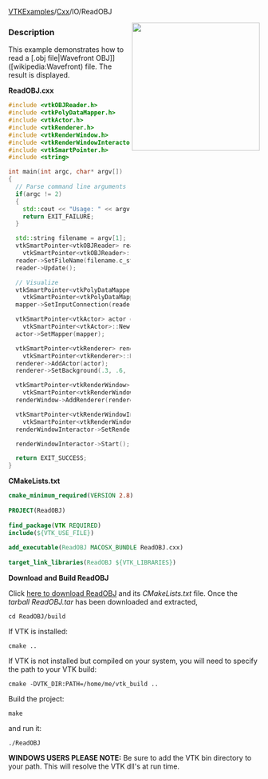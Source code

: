 [VTKExamples](/index/)/[Cxx](/Cxx)/IO/ReadOBJ

<img align="right" src="https://github.com/lorensen/VTKExamples/blob/gh-pages/Testing/Baseline/IO/TestReadOBJ.png?raw=true" width="256" />

### Description
This example demonstrates how to read a [.obj file|Wavefront OBJ]]([wikipedia:Wavefront) file. The result is displayed.

**ReadOBJ.cxx**
```c++
#include <vtkOBJReader.h>
#include <vtkPolyDataMapper.h>
#include <vtkActor.h>
#include <vtkRenderer.h>
#include <vtkRenderWindow.h>
#include <vtkRenderWindowInteractor.h>
#include <vtkSmartPointer.h>
#include <string>

int main(int argc, char* argv[])
{
  // Parse command line arguments
  if(argc != 2)
  {
    std::cout << "Usage: " << argv[0] << " Filename(.obj)" << std::endl;
    return EXIT_FAILURE;
  }

  std::string filename = argv[1];
  vtkSmartPointer<vtkOBJReader> reader =
    vtkSmartPointer<vtkOBJReader>::New();
  reader->SetFileName(filename.c_str());
  reader->Update();

  // Visualize
  vtkSmartPointer<vtkPolyDataMapper> mapper =
    vtkSmartPointer<vtkPolyDataMapper>::New();
  mapper->SetInputConnection(reader->GetOutputPort());

  vtkSmartPointer<vtkActor> actor =
    vtkSmartPointer<vtkActor>::New();
  actor->SetMapper(mapper);

  vtkSmartPointer<vtkRenderer> renderer =
    vtkSmartPointer<vtkRenderer>::New();
  renderer->AddActor(actor);
  renderer->SetBackground(.3, .6, .3); // Background color green

  vtkSmartPointer<vtkRenderWindow> renderWindow =
    vtkSmartPointer<vtkRenderWindow>::New();
  renderWindow->AddRenderer(renderer);

  vtkSmartPointer<vtkRenderWindowInteractor> renderWindowInteractor =
    vtkSmartPointer<vtkRenderWindowInteractor>::New();
  renderWindowInteractor->SetRenderWindow(renderWindow);

  renderWindowInteractor->Start();

  return EXIT_SUCCESS;
}
```
**CMakeLists.txt**
```cmake
cmake_minimum_required(VERSION 2.8)
 
PROJECT(ReadOBJ)
 
find_package(VTK REQUIRED)
include(${VTK_USE_FILE})
 
add_executable(ReadOBJ MACOSX_BUNDLE ReadOBJ.cxx)
 
target_link_libraries(ReadOBJ ${VTK_LIBRARIES})
```

**Download and Build ReadOBJ**

Click [here to download ReadOBJ](https://github.com/lorensen/VTKWikiExamplesTarballs/raw/master/ReadOBJ.tar) and its *CMakeLists.txt* file.
Once the *tarball ReadOBJ.tar* has been downloaded and extracted,
```
cd ReadOBJ/build 
```
If VTK is installed:
```
cmake ..
```
If VTK is not installed but compiled on your system, you will need to specify the path to your VTK build:
```
cmake -DVTK_DIR:PATH=/home/me/vtk_build ..
```
Build the project:
```
make
```
and run it:
```
./ReadOBJ
```
**WINDOWS USERS PLEASE NOTE:** Be sure to add the VTK bin directory to your path. This will resolve the VTK dll's at run time.

